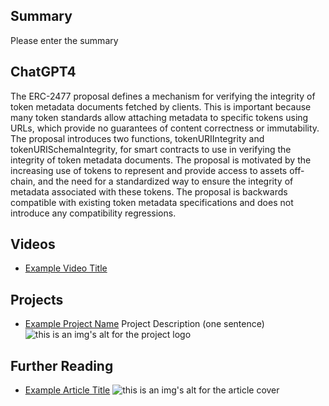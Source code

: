 ## Summary

Please enter the summary

## ChatGPT4

The ERC-2477 proposal defines a mechanism for verifying the integrity of token metadata documents fetched by clients. This is important because many token standards allow attaching metadata to specific tokens using URLs, which provide no guarantees of content correctness or immutability. The proposal introduces two functions, tokenURIIntegrity and tokenURISchemaIntegrity, for smart contracts to use in verifying the integrity of token metadata documents. The proposal is motivated by the increasing use of tokens to represent and provide access to assets off-chain, and the need for a standardized way to ensure the integrity of metadata associated with these tokens. The proposal is backwards compatible with existing token metadata specifications and does not introduce any compatibility regressions.

## Videos

- [Example Video Title](https://www.youtube.com/watch?v=TDGq4aeevgY)

## Projects

- [Example Project Name](https://xxxx.xxx/xxxxx) Project Description (one sentence) ![this is an img's alt for the project logo](https://xxxx.xxx/project-logo.xxx)

## Further Reading

- [Example Article Title](https://xxxx.xxx/xxxxx) ![this is an img's alt for the article cover](https://xxxx.xxx/article-cover.xxx)
